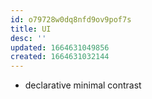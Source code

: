 ```yaml
---
id: o79728w0dq8nfd9ov9pof7s
title: UI
desc: ''
updated: 1664631049856
created: 1664631032144
---
```


- declarative minimal contrast
